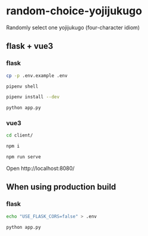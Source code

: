 # random-choice-yojijukugo
Randomly select one yojijukugo (four-character idiom)

## flask + vue3

### flask

```bash
cp -p .env.example .env
```

```bash
pipenv shell
```

```bash
pipenv install --dev
```

```bash
python app.py
```

### vue3

```bash
cd client/
```

```bash
npm i
```

```bash
npm run serve
```

Open http://localhost:8080/

## When using production build

### flask

```bash
echo "USE_FLASK_CORS=false" > .env
```

```bash
python app.py
```
